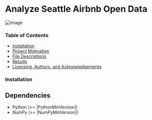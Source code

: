 # Analyze Seattle Airbnb Open Data

![image](https://user-images.githubusercontent.com/20412657/180074298-c21e902a-310a-42d6-a186-67e78d8b3f65.png)

### Table of Contents

- [Installation](#installation)
- [Project Motivation](#motivation)
- [File Descriptions](#files)
- [Results](#results)
- [Licensing, Authors, and Acknowledgements](#licensing)

### Installation
## Dependencies
- Python (>= |PythonMinVersion|)
- NumPy (>= |NumPyMinVersion|)
